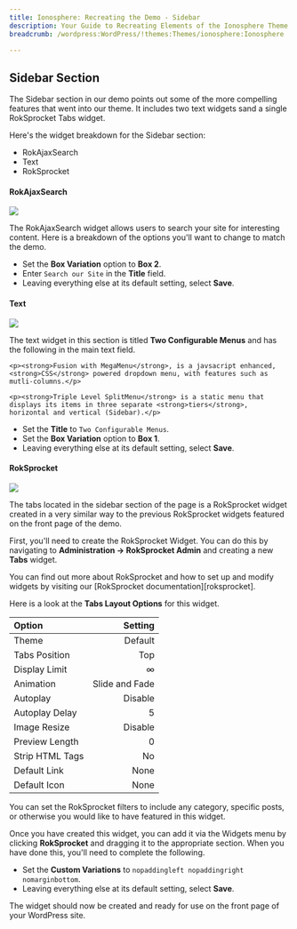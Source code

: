 ```yaml
---
title: Ionosphere: Recreating the Demo - Sidebar
description: Your Guide to Recreating Elements of the Ionosphere Theme for WordPress
breadcrumb: /wordpress:WordPress/!themes:Themes/ionosphere:Ionosphere

---
```


Sidebar Section
-----
The Sidebar section in our demo points out some of the more compelling features that went into our theme. It includes two text widgets sand a single RokSprocket Tabs widget.

Here's the widget breakdown for the Sidebar section:

* RokAjaxSearch
* Text
* RokSprocket

#### RokAjaxSearch
![][demo1]

The RokAjaxSearch widget allows users to search your site for interesting content. Here is a breakdown of the options you'll want to change to match the demo.

* Set the **Box Variation** option to **Box 2**.
* Enter `Search our Site` in the **Title** field.
* Leaving everything else at its default setting, select **Save**.

#### Text
![][demo2]

The text widget in this section is titled **Two Configurable Menus** and has the following in the main text field.

~~~
<p><strong>Fusion with MegaMenu</strong>, is a javsacript enhanced, <strong>CSS</strong> powered dropdown menu, with features such as mutli-columns.</p>

<p><strong>Triple Level SplitMenu</strong> is a static menu that displays its items in three separate <strong>tiers</strong>, horizontal and vertical (Sidebar).</p>
~~~

* Set the **Title** to `Two Configurable Menus`.
* Set the **Box Variation** option to **Box 1**.
* Leaving everything else at its default setting, select **Save**.

#### RokSprocket
![][demo3]

The tabs located in the sidebar section of the page is a RokSprocket widget created in a very similar way to the previous RokSprocket widgets featured on the front page of the demo.

First, you'll need to create the RokSprocket Widget. You can do this by navigating to **Administration -> RokSprocket Admin** and creating a new **Tabs** widget. 

You can find out more about RokSprocket and how to set up and modify widgets by visiting our [RokSprocket documentation][roksprocket].

Here is a look at the **Tabs Layout Options** for this widget.

| Option          |        Setting |  
| :-------------- | -------------: |  
| Theme           |        Default |  
| Tabs Position   |            Top |  
| Display Limit   |              ∞ |  
| Animation       | Slide and Fade |  
| Autoplay        |        Disable |  
| Autoplay Delay  |              5 |  
| Image Resize    |        Disable |  
| Preview Length  |              0 |  
| Strip HTML Tags |             No |  
| Default Link    |           None |  
| Default Icon    |           None |  

You can set the RokSprocket filters to include any category, specific posts, or otherwise you would like to have featured in this widget.

Once you have created this widget, you can add it via the Widgets menu by clicking **RokSprocket** and dragging it to the appropriate section. When you have done this, you'll need to complete the following.

* Set the **Custom Variations** to `nopaddingleft nopaddingright nomarginbottom`.
* Leaving everything else at its default setting, select **Save**.

The widget should now be created and ready for use on the front page of your WordPress site.

[demo1]: assets/demo_6.jpeg
[demo2]: assets/demo_7.jpeg
[demo3]: assets/demo_9.jpeg
